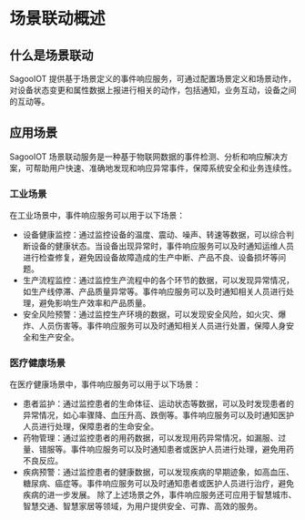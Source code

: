 # 场景联动概述

## 什么是场景联动
SagooIOT 提供基于场景定义的事件响应服务，可通过配置场景定义和场景动作，对设备状态变更和属性数据上报进行相关的动作，包括通知，业务互动，设备之间的互动等。

## 应用场景


SagooIOT 场景联动服务是一种基于物联网数据的事件检测、分析和响应解决方案，可帮助用户快速、准确地发现和响应异常事件，保障系统安全和业务连续性。

### 工业场景

在工业场景中，事件响应服务可以用于以下场景：

* 设备健康监控：通过监控设备的温度、震动、噪声、转速等数据，可以综合判断设备的健康状态。当设备出现异常时，事件响应服务可以及时通知运维人员进行检查修复，避免因设备故障造成的生产中断、产品不良、设备损坏等问题。
* 生产流程监控：通过监控生产流程中的各个环节的数据，可以发现异常情况，如生产线停滞、产品质量异常等。事件响应服务可以及时通知相关人员进行处理，避免影响生产效率和产品质量。
* 安全风险预警：通过监控生产环境的数据，可以发现安全风险，如火灾、爆炸、人员伤害等。事件响应服务可以及时通知相关人员进行处置，保障人身安全和生产安全。

### 医疗健康场景

在医疗健康场景中，事件响应服务可以用于以下场景：

* 患者监护：通过监控患者的生命体征、运动状态等数据，可以及时发现患者的异常情况，如心率骤降、血压升高、跌倒等。事件响应服务可以及时通知医护人员进行处理，保障患者的生命安全。
* 药物管理：通过监控患者的用药数据，可以发现用药异常情况，如漏服、过量、错服等。事件响应服务可以及时通知患者或医护人员进行处理，避免用药不良反应。
* 疾病预警：通过监控患者的健康数据，可以发现疾病的早期迹象，如高血压、糖尿病、癌症等。事件响应服务可以及时通知患者或医护人员进行治疗，避免疾病的进一步发展。
除了上述场景之外，事件响应服务还可应用于智慧城市、智慧交通、智慧家居等领域，为用户提供安全、可靠、高效的服务。

